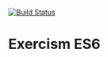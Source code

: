 [![Build Status](https://travis-ci.org/v-kolesnikov/exercism-es6.svg?branch=master)](https://travis-ci.org/v-kolesnikov/exercism-es6)

# Exercism ES6
